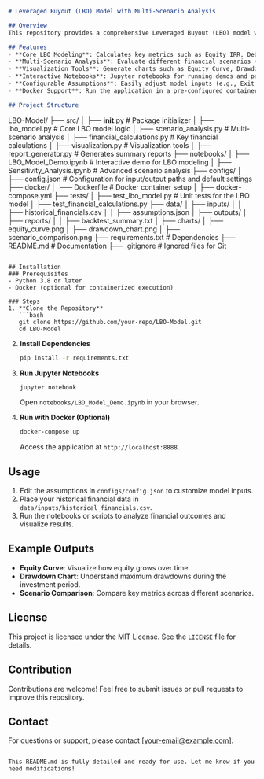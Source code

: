 ```markdown
# Leveraged Buyout (LBO) Model with Multi-Scenario Analysis

## Overview
This repository provides a comprehensive Leveraged Buyout (LBO) model with advanced features, including multi-scenario analysis, sensitivity testing, and detailed visualization of financial outcomes. It is designed for financial professionals and analysts to evaluate the feasibility and profitability of LBO transactions.

## Features
- **Core LBO Modeling**: Calculates key metrics such as Equity IRR, Debt Repayment Schedules, and Enterprise Value.
- **Multi-Scenario Analysis**: Evaluate different financial scenarios (Base, Optimistic, Pessimistic, etc.) to assess sensitivity to key assumptions.
- **Visualization Tools**: Generate charts such as Equity Curve, Drawdown Analysis, and Scenario Comparison.
- **Interactive Notebooks**: Jupyter notebooks for running demos and performing detailed analysis.
- **Configurable Assumptions**: Easily adjust model inputs (e.g., Exit Multiples, Growth Rates, and Debt Structure) via a configuration file.
- **Docker Support**: Run the application in a pre-configured container for a consistent environment.

## Project Structure
```
LBO-Model/
├── src/
│   ├── __init__.py                 # Package initializer
│   ├── lbo_model.py                # Core LBO model logic
│   ├── scenario_analysis.py        # Multi-scenario analysis
│   ├── financial_calculations.py   # Key financial calculations
│   ├── visualization.py            # Visualization tools
│   ├── report_generator.py         # Generates summary reports
├── notebooks/
│   ├── LBO_Model_Demo.ipynb        # Interactive demo for LBO modeling
│   ├── Sensitivity_Analysis.ipynb  # Advanced scenario analysis
├── configs/
│   ├── config.json                 # Configuration for input/output paths and default settings
├── docker/
│   ├── Dockerfile                  # Docker container setup
│   ├── docker-compose.yml
├── tests/
│   ├── test_lbo_model.py           # Unit tests for the LBO model
│   ├── test_financial_calculations.py
├── data/
│   ├── inputs/
│   │   ├── historical_financials.csv
│   │   ├── assumptions.json
│   ├── outputs/
│       ├── reports/
│       │   ├── backtest_summary.txt
│       ├── charts/
│           ├── equity_curve.png
│           ├── drawdown_chart.png
│           ├── scenario_comparison.png
├── requirements.txt                # Dependencies
├── README.md                       # Documentation
├── .gitignore                      # Ignored files for Git
```

## Installation
### Prerequisites
- Python 3.8 or later
- Docker (optional for containerized execution)

### Steps
1. **Clone the Repository**
   ```bash
   git clone https://github.com/your-repo/LBO-Model.git
   cd LBO-Model
   ```

2. **Install Dependencies**
   ```bash
   pip install -r requirements.txt
   ```

3. **Run Jupyter Notebooks**
   ```bash
   jupyter notebook
   ```
   Open `notebooks/LBO_Model_Demo.ipynb` in your browser.

4. **Run with Docker (Optional)**
   ```bash
   docker-compose up
   ```
   Access the application at `http://localhost:8888`.

## Usage
1. Edit the assumptions in `configs/config.json` to customize model inputs.
2. Place your historical financial data in `data/inputs/historical_financials.csv`.
3. Run the notebooks or scripts to analyze financial outcomes and visualize results.

## Example Outputs
- **Equity Curve**: Visualize how equity grows over time.
- **Drawdown Chart**: Understand maximum drawdowns during the investment period.
- **Scenario Comparison**: Compare key metrics across different scenarios.

## License
This project is licensed under the MIT License. See the `LICENSE` file for details.

## Contribution
Contributions are welcome! Feel free to submit issues or pull requests to improve this repository.

## Contact
For questions or support, please contact [your-email@example.com].
```

This README.md is fully detailed and ready for use. Let me know if you need modifications!
